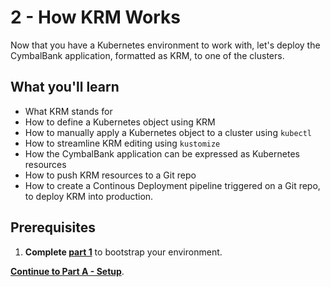 # 2 - How KRM Works 

Now that you have a Kubernetes environment to work with, let's deploy the CymbalBank application, formatted as KRM, to one of the clusters. 

## What you'll learn  

- What KRM stands for 
- How to define a Kubernetes object using KRM 
- How to manually apply a Kubernetes object to a cluster using `kubectl` 
- How to streamline KRM editing using `kustomize` 
- How the CymbalBank application can be expressed as Kubernetes resources 
- How to push KRM resources to a Git repo 
- How to create a Continous Deployment pipeline triggered on a Git repo, to deploy KRM into production. 

## Prerequisites 

1. **Complete [part 1](/1-setup)** to bootstrap your environment. 


**[Continue to Part A - Setup](partA-setup.md)**. 

